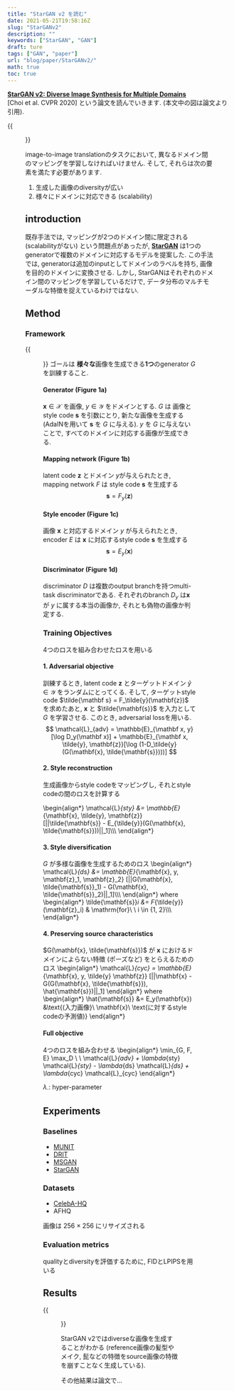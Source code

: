 ```yaml
---
title: "StarGAN v2 を読む"
date: 2021-05-21T19:58:16Z
slug: "StarGANv2"
description: ""
keywords: ["StarGAN", "GAN"]
draft: ture
tags: ["GAN", "paper"]
url: "blog/paper/StarGANv2/"
math: true
toc: true
---
```


[**StarGAN v2: Diverse Image Synthesis for Multiple Domains**](https://arxiv.org/abs/1912.01865)   
[Choi et al. CVPR 2020] という論文を読んでいきます. (本文中の図は論文より引用).


{{<figure src="images/Synth_result.png" caption="Synthesis Result">}}

image-to-image translationのタスクにおいて, 異なるドメイン間のマッピングを学習しなければいけません.
そして, それらは次の要素を満たす必要があります. 
1. 生成した画像のdiversityが広い
2. 様々にドメインに対応できる (scalability)

## introduction
既存手法では, マッピングが2つのドメイン間に限定される (scalabilityがない) という問題点があったが,
[**StarGAN**](https://arxiv.org/abs/1711.09020) は1つのgeneratorで複数のドメインに対応するモデルを提案した.
この手法では, generatorは追加のinputとしてドメインのラベルを持ち, 画像を目的のドメインに変換させる. しかし, 
StarGANはそれぞれのドメイン間のマッピングを学習しているだけで, データ分布のマルチモーダルな特徴を捉えているわけではない.

## Method 
### Framework
{{<figure src="images/overview.png" caption="Overview">}}
ゴールは **様々な**画像を生成できる**1つ**のgenerator $G$ を訓練すること.
#### Generator (Figure 1a)
$\mathbf x \in \mathcal{X}$ を画像, $y \in \mathcal{Y}$ をドメインとする.
$G$ は 画像とstyle code $\mathbf s$ を引数にとり, 新たな画像を生成する (AdaINを用いて $\mathbf s$ を $G$ に与える).
$y$ を $G$ に与えないことで, すべてのドメインに対応する画像が生成できる.

#### Mapping network (Figure 1b)
latent code $\mathbf z$ とドメイン $y$が与えられたとき, 
mapping network $F$ は style code $\mathbf{s}$ を生成する
$$
\mathbf s = F_y (\mathbf z)
$$

#### Style encoder (Figure 1c)
画像 $\mathbf{x}$ と対応するドメイン $y$ が与えられたとき, 
encoder $E$ は $\mathbf x$ に対応するstyle code $\mathbf s$ を生成する
$$
\mathbf s = E_y(\mathbf x)
$$


#### Discriminator (Figure 1d)
discriminator $D$ は複数のoutput branchを持つmulti-task discriminatorである.
それぞれのbranch $D_y$ は$\mathbf x$ が $y$ に属する本当の画像か, それとも偽物の画像か判定する.

### Training Objectives
4つのロスを組み合わせたロスを用いる
#### 1. Adversarial objective
訓練するとき, latent code $\mathbf z$ とターゲットドメイン $\tilde y \in \mathcal{Y}$ をランダムにとってくる.
そして, ターゲットstyle code $\tilde{\mathbf s} = F_\tilde{y}(\mathbf{z})$ を求めたあと,
$\mathbf{x}$ と $\tilde{\mathbf{s}}$ を入力として $G$ を学習させる.
このとき, adversarial lossを用いる.
$$
\mathcal{L}_{adv} = \mathbb{E}_{\mathbf x, y}[\log D_y(\mathbf x)] + \mathbb{E}_{\mathbf x, \tilde{y}, \mathbf{z}}[\log (1-D_\tilde{y}(G(\mathbf{x}, \tilde{\mathbf{s}})))]
$$

#### 2. Style reconstruction
生成画像からstyle codeをマッピングし, それとstyle codeの間のロスを計算する

\begin{align*}
\mathcal{L}_{sty} &= \mathbb{E}_{\mathbf{x}, \tilde{y}, \mathbf{z}} [||\tilde{\mathbf{s}} - E_{\tilde{y}}(G(\mathbf{x}, \tilde{\mathbf{s}}))||_1]\\\\\\
\end{align*}


#### 3. Style diversification
$G$ が多様な画像を生成するためのロス
\begin{align*}
\mathcal{L}_{ds} &=  \mathbb{E}_{\mathbf{x}, y, \mathbf{z}_1, \mathbf{z}_2} [||G(\mathbf{x}, \tilde{\mathbf{s}}_1) - G(\mathbf{x}, \tilde{\mathbf{s}}_2)||_1]\\\\\\
\end{align*}
where
\begin{align*}
\tilde{\mathbf{s}}_i &= F_{\tilde{y}} (\mathbf{z}_i) & \mathrm{for}\ \ i \in \{1, 2\}\\\\\\
\end{align*}

#### 4. Preserving source characteristics
$G(\mathbf{x}, \tilde{\mathbf{s}})$ が $\mathbf{x}$ におけるドメインによらない特徴 (ポーズなど) をとらえるためのロス
\begin{align*}
\mathcal{L}_{cyc} = \mathbb{E}_{\mathbf{x}, y, \tilde{y} \mathbf{z}} [||\mathbf{x} - G(G(\mathbf{x}, \tilde{\mathbf{s}}), \hat{\mathbf{s}})||_1]
\end{align*}
where
\begin{align*}
\hat{\mathbf{s}} &= E_y(\mathbf{x}) &\text{(入力画像}\ \mathbf{x}\ \text{に対するstyle codeの予測値)}
\end{align*}
#### Full objective
4つのロスを組み合わせる
\begin{align*}
\min_{G, F, E} \max_D \ \  \mathcal{L}_{adv} + \lambda_{sty} \mathcal{L}_{sty} - \lambda_{ds} \mathcal{L}_{ds} + \lambda_{cyc} \mathcal{L}_{cyc}
\end{align*}

$\lambda_\cdot$: hyper-parameter


## Experiments
### Baselines
- [MUNIT](https://arxiv.org/abs/1804.04732)
- [DRIT](https://arxiv.org/abs/1808.00948)
- [MSGAN](https://arxiv.org/abs/1903.05628)
- [StarGAN](https://arxiv.org/abs/1912.01865)

### Datasets
- [CelebA-HQ](https://arxiv.org/abs/1710.10196)
- AFHQ  

画像は 256 $\times$ 256 にリサイズされる

### Evaluation metrics
qualityとdiversityを評価するために, FIDとLPIPSを用いる

## Results
{{<figure src="images/Ref-guided-res.png" caption="Reference-guided image synthesis results on CelebA-HQ">}}

StarGAN v2ではdiverseな画像を生成することがわかる (reference画像の髪型やメイク, 髭などの特徴をsource画像の特徴を崩すことなく生成している).

その他結果は論文で...


















